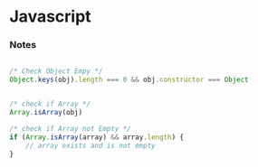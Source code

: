﻿
# Javascript

### Notes


```javascript

/* Check Object Empy */
Object.keys(obj).length === 0 && obj.constructor === Object


/* check if Array */
Array.isArray(obj)

/* check if Array not Empty */
if (Array.isArray(array) && array.length) {
    // array exists and is not empty
}

   
```

